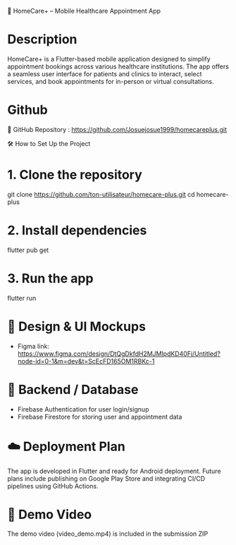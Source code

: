 📱 HomeCare+ – Mobile Healthcare Appointment App
# Description
HomeCare+ is a Flutter-based mobile application designed to simplify appointment bookings across various healthcare institutions. The app offers a seamless user interface for patients and clinics to interact, select services, and book appointments for in-person or virtual consultations.

# Github
🔗 GitHub Repository : https://github.com/Josuejosue1999/homecareplus.git 

🛠 How to Set Up the Project

# 1. Clone the repository
git clone https://github.com/ton-utilisateur/homecare-plus.git
cd homecare-plus

# 2. Install dependencies
flutter pub get

# 3. Run the app
flutter run

# 🎨 Design & UI Mockups
- Figma link: https://www.figma.com/design/DtQgDkfdH2MJMlpdKD40Fj/Untitled?node-id=0-1&m=dev&t=ScEcFD165OM1RBKc-1 

# 💾 Backend / Database
- Firebase Authentication for user login/signup
- Firebase Firestore for storing user and appointment data

# ☁️ Deployment Plan
The app is developed in Flutter and ready for Android deployment. Future plans include publishing on Google Play Store and integrating CI/CD pipelines using GitHub Actions.

# 🎥 Demo Video
The demo video (video_demo.mp4) is included in the submission ZIP


